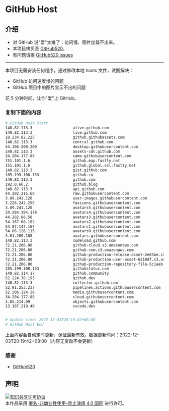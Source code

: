 # GitHub Host
## 介绍
- 对 GitHub 说"爱"太难了：访问慢、图片加载不出来。
- 本项目拷贝至 [GitHub520](https://github.com/521xueweihan/GitHub520)。
- 有问题请提 [GitHub520 issues](https://github.com/521xueweihan/GitHub520/issues/new)

---

本项目无需安装任何程序，通过修改本地 hosts 文件，试图解决：
- GitHub 访问速度慢的问题
- GitHub 项目中的图片显示不出的问题

花 5 分钟时间，让你"爱"上 GitHub。

### 复制下面的内容
```bash
# GitHub Host Start
140.82.113.3                  alive.github.com
140.82.113.3                  live.github.com
18.234.82.225                 github.githubassets.com
140.82.113.3                  central.github.com
54.196.208.200                desktop.githubusercontent.com
140.82.113.3                  assets-cdn.github.com
34.204.177.88                 camo.githubusercontent.com
151.101.1.6                   github.map.fastly.net
151.101.1.6                   github.global.ssl.fastly.net
140.82.113.3                  gist.github.com
185.199.108.153               github.io
140.82.113.3                  github.com
192.0.66.2                    github.blog
140.82.113.3                  api.github.com
44.202.215.68                 raw.githubusercontent.com
3.89.241.120                  user-images.githubusercontent.com
3.226.242.255                 favicons.githubusercontent.com
3.89.241.120                  avatars5.githubusercontent.com
34.204.194.178                avatars4.githubusercontent.com
44.202.88.58                  avatars3.githubusercontent.com
54.167.68.182                 avatars2.githubusercontent.com
54.87.147.167                 avatars1.githubusercontent.com
54.86.126.115                 avatars0.githubusercontent.com
3.81.209.188                  avatars.githubusercontent.com
140.82.113.3                  codeload.github.com
72.21.206.80                  github-cloud.s3.amazonaws.com
72.21.206.80                  github-com.s3.amazonaws.com
72.21.206.80                  github-production-release-asset-2e65be.s3.amazonaws.com
72.21.206.80                  github-production-user-asset-6210df.s3.amazonaws.com
72.21.206.80                  github-production-repository-file-5c1aeb.s3.amazonaws.com
185.199.108.153               githubstatus.com
140.82.114.17                 github.community
52.224.38.193                 github.dev
140.82.113.3                  collector.github.com
52.91.253.237                 pipelines.actions.githubusercontent.com
52.206.124.26                 media.githubusercontent.com
34.204.177.88                 cloud.githubusercontent.com
3.85.214.99                   objects.githubusercontent.com
13.107.219.40                 vscode.dev


# Update time: 2022-12-03T20:19:42+08:00
# GitHub Host End

```
上面内容会自动定时更新，保证最新有效。数据更新时间：2022-12-03T20:19:42+08:00（内容无变动不会更新）

### 感谢

- [GitHub520](https://github.com/521xueweihan/GitHub520)

## 声明
<a rel="license" href="https://creativecommons.org/licenses/by-nc-nd/4.0/deed.zh"><img alt="知识共享许可协议" style="border-width: 0" src="https://licensebuttons.net/l/by-nc-nd/4.0/88x31.png"></a><br>本作品采用 <a rel="license" href="https://creativecommons.org/licenses/by-nc-nd/4.0/deed.zh">署名-非商业性使用-禁止演绎 4.0 国际</a> 进行许可。